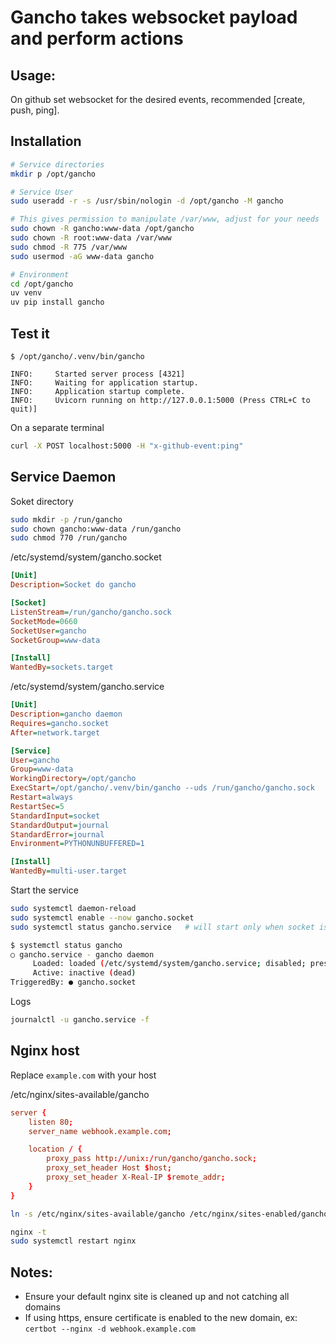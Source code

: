 # Gancho takes websocket payload and perform actions

## Usage:

On github set websocket for the desired events,
recommended [create, push, ping].

## Installation

```bash
# Service directories
mkdir p /opt/gancho

# Service User
sudo useradd -r -s /usr/sbin/nologin -d /opt/gancho -M gancho

# This gives permission to manipulate /var/www, adjust for your needs
sudo chown -R gancho:www-data /opt/gancho
sudo chown -R root:www-data /var/www
sudo chmod -R 775 /var/www
sudo usermod -aG www-data gancho

# Environment
cd /opt/gancho
uv venv
uv pip install gancho

```

## Test it

```console
$ /opt/gancho/.venv/bin/gancho

INFO:     Started server process [4321]
INFO:     Waiting for application startup.
INFO:     Application startup complete.
INFO:     Uvicorn running on http://127.0.0.1:5000 (Press CTRL+C to quit)]
```

On a separate terminal

```bash
curl -X POST localhost:5000 -H "x-github-event:ping"
```


## Service Daemon

Soket directory

```bash
sudo mkdir -p /run/gancho
sudo chown gancho:www-data /run/gancho
sudo chmod 770 /run/gancho
```

/etc/systemd/system/gancho.socket
```ini
[Unit]
Description=Socket do gancho

[Socket]
ListenStream=/run/gancho/gancho.sock
SocketMode=0660
SocketUser=gancho
SocketGroup=www-data

[Install]
WantedBy=sockets.target
```

/etc/systemd/system/gancho.service
```ini
[Unit]
Description=gancho daemon
Requires=gancho.socket
After=network.target

[Service]
User=gancho
Group=www-data
WorkingDirectory=/opt/gancho
ExecStart=/opt/gancho/.venv/bin/gancho --uds /run/gancho/gancho.sock
Restart=always
RestartSec=5
StandardInput=socket
StandardOutput=journal
StandardError=journal
Environment=PYTHONUNBUFFERED=1

[Install]
WantedBy=multi-user.target
```

Start the service

```bash
sudo systemctl daemon-reload
sudo systemctl enable --now gancho.socket
sudo systemctl status gancho.service   # will start only when socket is used
```

```bash
$ systemctl status gancho
○ gancho.service - gancho daemon
     Loaded: loaded (/etc/systemd/system/gancho.service; disabled; preset: enabled)
     Active: inactive (dead)
TriggeredBy: ● gancho.socket
```

Logs

```bash
journalctl -u gancho.service -f
```

## Nginx host

Replace `example.com` with your host


/etc/nginx/sites-available/gancho
```conf
server {
    listen 80;
    server_name webhook.example.com;

    location / {
        proxy_pass http://unix:/run/gancho/gancho.sock;
        proxy_set_header Host $host;
        proxy_set_header X-Real-IP $remote_addr;
    }
}
```

```bash
ln -s /etc/nginx/sites-available/gancho /etc/nginx/sites-enabled/gancho
```
```bash
nginx -t
sudo systemctl restart nginx
```

## Notes:

- Ensure your default nginx site is cleaned up and not catching all domains
- If using https, ensure certificate is enabled to the new domain, ex: `certbot --nginx -d webhook.example.com`

